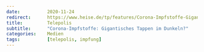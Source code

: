 ```yaml
---
date:          2020-11-24
redirect:      https://www.heise.de/tp/features/Corona-Impfstoffe-Gigantisches-Tappen-im-Dunkeln-4969117.html
title:         Telepolis
subtitle:      "Corona-Impfstoffe: Gigantisches Tappen im Dunkeln?"
categories:    Medien
tags:          [telepolis, impfung]
---
```

